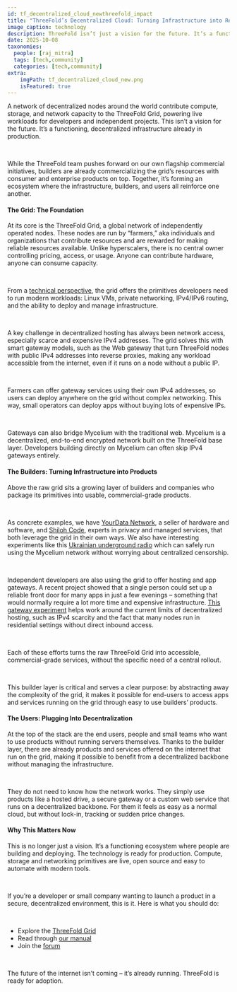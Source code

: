 ```yaml
---
id: tf_decentralized_cloud_newthreefold_impact
title: "ThreeFold’s Decentralized Cloud: Turning Infrastructure into Real Products"
image_caption: technology
description: ThreeFold isn’t just a vision for the future. It’s a functioning, decentralized infrastructure already in production.
date: 2025-10-08
taxonomies:
  people: [raj_mitra]
  tags: [tech,community]
  categories: [tech,community]
extra:
    imgPath: tf_decentralized_cloud_new.png
    isFeatured: true
---
```


A network of decentralized nodes around the world contribute compute, storage, and network capacity to the ThreeFold Grid, powering live workloads for developers and independent projects. This isn’t a vision for the future. It’s a functioning, decentralized infrastructure already in production.

<br/>

While the ThreeFold team pushes forward on our own flagship commercial initiatives, builders are already commercializing the grid’s resources with consumer and enterprise products on top. Together, it’s forming an ecosystem where the infrastructure, builders, and users all reinforce one another. 

#### The Grid: The Foundation
At its core is the ThreeFold Grid, a global network of independently operated nodes. These nodes are run by “farmers,” aka individuals and organizations that contribute resources and are rewarded for making reliable resources available. Unlike hyperscalers, there is no central owner controlling pricing, access, or usage. Anyone can contribute hardware, anyone can consume capacity.

<br/>

From a [technical perspective](https://manual.grid.tf/labs/knowledge_base/technology_toc/grid3_howitworks), the grid offers the primitives developers need to run modern workloads: Linux VMs, private networking, IPv4/IPv6 routing, and the ability to deploy and manage infrastructure. 

<br/>

A key challenge in decentralized hosting has always been network access, especially scarce and expensive IPv4 addresses. The grid solves this with smart gateway models, such as the Web gateway that turn ThreeFold nodes with public IPv4 addresses into reverse proxies, making any workload accessible from the internet, even if it runs on a node without a public IP. 

<br/>

Farmers can offer gateway services using their own IPv4 addresses, so users can deploy anywhere on the grid without complex networking. This way, small operators can deploy apps without buying lots of expensive IPs.

<br/>

Gateways can also bridge Mycelium with the traditional web. Mycelium is a decentralized, end-to-end encrypted network built on the ThreeFold base layer. Developers building directly on Mycelium can often skip IPv4 gateways entirely.

#### The Builders: Turning Infrastructure into Products
Above the raw grid sits a growing layer of builders and companies who package its primitives into usable, commercial-grade products.

<br/>

As concrete examples, we have [YourData Network](https://yourdata.network/), a seller of hardware and software, and [Shiloh Code](https://shilohcode.com/), experts in privacy and managed services, that both leverage the grid in their own ways. We also have interesting experiments like this [Ukrainian underground radio](https://github.com/threefoldtech/mycelium/discussions/670) which can safely run using the Mycelium network without worrying about centralized censorship.

<br/>

Independent developers are also using the grid to offer hosting and app gateways. A recent project showed that a single person could set up a reliable front door for many apps in just a few evenings – something that would normally require a lot more time and expensive infrastructure. [This gateway experiment](https://github.com/mik-tf/tfgrid-gateway) helps work around the current limits of decentralized hosting, such as IPv4 scarcity and the fact that many nodes run in residential settings without direct inbound access. 

<br/>

Each of these efforts turns the raw ThreeFold Grid into accessible, commercial-grade services, without the specific need of a central rollout.

<br/>

This builder layer is critical and serves a clear purpose: by abstracting away the complexity of the grid, it makes it possible for end-users to access apps and services running on the grid through easy to use builders’ products.

#### The Users: Plugging Into Decentralization
At the top of the stack are the end users, people and small teams who want to use products without running servers themselves. Thanks to the builder layer, there are already products and services offered on the internet that run on the grid, making it possible to benefit from a decentralized backbone without managing the infrastructure.

<br/>

They do not need to know how the network works. They simply use products like a hosted drive, a secure gateway or a custom web service that runs on a decentralized backbone. For them it feels as easy as a normal cloud, but without lock-in, tracking or sudden price changes.

#### Why This Matters Now
This is no longer just a vision. It’s a functioning ecosystem where people are building and deploying. The technology is ready for production. Compute, storage and networking primitives are live, open source and easy to automate with modern tools.

<br/>

If you’re a developer or small company wanting to launch a product in a secure, decentralized environment, this is it. Here is what you should do:

<br/>

- Explore the [ThreeFold Grid](https://dashboard.grid.tf/#/)
- Read through [our manual](https://manual.grid.tf/)
- Join the [forum](https://forum.threefold.io/)

<br/>

The future of the internet isn’t coming – it’s already running. ThreeFold is ready for adoption.
